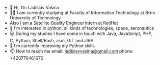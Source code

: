 - 👋 Hi, I’m Ladislav Vašina
- :man_student: I am currently studying at Faculty of Information Technology at Brno University of Technology
- Also I am a Satellite Quality Engineer intern at RedHat
- 👀 I’m interested in python, all kinds of technologies, space, aeronautics
- :computer: During my studies I have come in touch with Java, JavaScript, PHP, C, Python, Shell/Bash, asm, GIT and JIRA
- 🌱 I’m currently improving my Python skills
- 📫 How to reach me 
     email: ladislavvasina@gmail.com
     phone: +420776461676

<!---
LadislavVasina1/LadislavVasina1 is a ✨ special ✨ repository because its `README.md` (this file) appears on your GitHub profile.
You can click the Preview link to take a look at your changes.
--->
